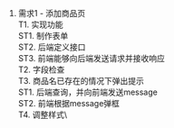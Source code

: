 1. 需求1 - 添加商品页\
    T1. 实现功能\
        ST1. 制作表单\
        ST2. 后端定义接口\
        ST3. 前端能够向后端发送请求并接收响应\
    T2. 字段检查\
    T3. 商品名已存在的情况下弹出提示\
        ST1. 后端查询，并向前端发送message\
        ST2. 前端根据message弹框\
    T4. 调整样式\